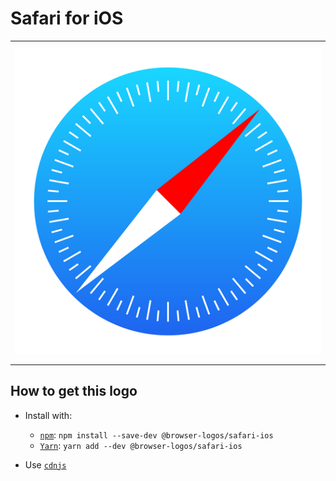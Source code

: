 # Safari for iOS

<table>
    <tbody>
        <tr>
            <td height="512px" width="512px">
                <a href="./"><img width="500px" src="safari-ios_512x512.png" alt="Safari for iOS browser logo"></a>
            </td>
        <tr>
    </tbody>
</table>


## How to get this logo

* Install with:

  * [`npm`](https://www.npmjs.com/): `npm install --save-dev @browser-logos/safari-ios`
  * [`Yarn`](https://yarnpkg.com/): `yarn add --dev @browser-logos/safari-ios`

* Use [`cdnjs`](https://cdnjs.com/libraries/browser-logos)

